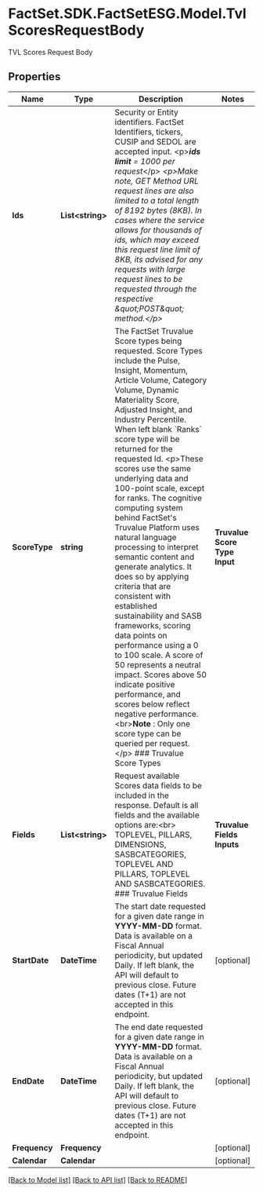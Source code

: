 # FactSet.SDK.FactSetESG.Model.TvlScoresRequestBody
TVL Scores Request Body

## Properties

Name | Type | Description | Notes
------------ | ------------- | ------------- | -------------
**Ids** | **List&lt;string&gt;** | Security or Entity identifiers. FactSet Identifiers, tickers, CUSIP and SEDOL are accepted input. &lt;p&gt;***ids limit** &#x3D;  1000 per request*&lt;/p&gt; *&lt;p&gt;Make note, GET Method URL request lines are also limited to a total length of 8192 bytes (8KB). In cases where the service allows for thousands of ids, which may exceed this request line limit of 8KB, its advised for any requests with large request lines to be requested through the respective \&quot;POST\&quot; method.&lt;/p&gt;*  | 
**ScoreType** | **string** | The FactSet Truvalue Score types being requested. Score Types include the Pulse, Insight, Momentum, Article Volume, Category Volume, Dynamic Materiality Score, Adjusted Insight, and Industry Percentile. When left blank &#x60;Ranks&#x60; score type will be returned for the requested Id. &lt;p&gt;These scores use the same underlying data and 100-point scale, except for ranks. The cognitive computing system behind FactSet&#39;s Truvalue Platform uses natural language processing to interpret semantic content and generate analytics. It does so by applying criteria that are consistent with established sustainability and SASB frameworks, scoring data points on performance using a 0 to 100 scale. A score of 50 represents a neutral impact. Scores above 50 indicate positive performance, and scores below reflect negative performance. &lt;br&gt;**Note** : Only one score type can be queried per request.&lt;/p&gt; ### Truvalue Score Types  |**Truvalue Score Type Input**|**Description**| |- --|- --| |**PULSE**|*Pulse Score* is a measure of near-term performance changes that highlights opportunities and controversies, enabling real-time monitoring of companies.| |**PULSE_PCTL**|*Pulse Percentile* offers context on company Pulse Scores relative to peers in the same SICS Industry.| |**INSIGHT**|*Insight Score* a measure of a company’s longer-term ESG track record.| |**INSIGHT_PCTL**|*Insight Percentile* offers context on company Insight Scores relative to peers in the same SICS Industry **(NOT VALID for TOPLEVEL(i.e., &#x60;ALLCATEGORIES&#x60; and &#x60;MATERIALITY&#x60; fields)).**| |**MOMENTUM**|*Momentum Score* measures the trend of a company&#39;s Insight score, over a trailing twelve month period.| |**DYN_MATERIALITY**|*Dynamic Materiality Score*, shows the percentage value of data flow by category compared with the total data flow for the organization **(NOT VALID for TOPLEVEL(i.e., &#x60;ALLCATEGORIES&#x60; and &#x60;MATERIALITY&#x60; fields)).**| |**ARTVOL_DAY**|*Article Volume Score* measures the information flow or number of articles about a company on daily basis.| |**CATVOL_DAY**|*Category Volume Score* returns the total number of times any of the 26 categories received on a daily basis.| |**ARTVOL_TTM**|*Article Volume Score* measures the information flow or number of articles about a company over the past 12 months.| |**CATVOL_TTM**|*Category Volume Score* returns the total number of times any of the 26 categories received a score over a trailing twelve-month (TTM) period of time.| |**ARTVOL_TOT**|*The Article Volume Score* for all 26 SASB Categories, measures the information flow or number of articles for a company throughout the entire history.| |**CATVOL_TOT**|*The Category Volume Score* for all 26 SASB Categories, measures the information flow or number of category tags for a company throughout the entire history.| |**RANKS**|Indicates if a company is a Leader, Above Average, Average, Below Average, or a Laggard; directly mapping from Industry Percentiles (request IND_PCTL in scores endpoints). &lt;p&gt;&lt;br&gt; **ADJ_INSIGHT** *Adjusted Insight* scores which measure a company&#39;s SASB performance, generating scores for lower volume and zero-volume firms by blending company scores with industry medians.  **(ONLY VALID for TOPLEVEL(i.e.,&#x60;ALLCATEGORIES&#x60; and &#x60;MATERIALITY&#x60; categories)).** &lt;p&gt; **Adjusted Insight Score &#x3D; (# of articles / 5) x Company Insight Score + ((5 - # of articles) / 5) x Industry (or Sector) Median Insight Score  .&lt;p&gt; &lt;br&gt; **IND_PCTL** *Industry Percentiles* to gauge  Adjusted Insight scores relative to peers and easy to  decipher fields ranking companies from Laggards to Leaders.  **(ONLY VALID for TOPLEVEL(i.e.,&#x60;ALLCATEGORIES&#x60; and &#x60;MATERIALITY&#x60; categories)).** &lt;p&gt; Mapping of Ranks to Industry Percentile Ranges is as follows -                      Rank           | Industry Percentile Range                      - -- -- -- -- -- -- - | - -- -- -- -- -- -- -- -- -- -- -- --                      Leader         | 90 - 100                                       Above Average  | 70 - 89.9                                      Average        | 30 - 69.9                                      Below Average  | 10 - 29.9                                      Laggard        | 0 - 9.9    | [optional] [default to "RANKS"]
**Fields** | **List&lt;string&gt;** | Request available Scores data fields to be included in the response.  Default is all fields and the available options are:&lt;br&gt; TOPLEVEL, PILLARS, DIMENSIONS, SASBCATEGORIES, TOPLEVEL AND PILLARS, TOPLEVEL AND SASBCATEGORIES.   ### Truvalue Fields |**Truvalue Fields Inputs**|**Description**| |- --|- --| |**TOPLEVEL**| This category represents a comprehensive overview of a company&#39;s Truvalue Score by integrating two key perspectives: ALLCATEGORIES and MATERIALITY.| ||**ALLCATEGORIES**  represents a company&#39;s overall Truvalue Score for the specific &#39;scoreType&#39;. This value is equal to the cumulative average of all 26 SASB categories for the specific &#39;scoreType&#39;. **Note** that category is not available for the Dynamic Materiality &#39;scoreType&#39;. ||**MATERIALITY**  represents a composite score of all &#39;material&#39; SASB categories for the given entity.| |**PILLARS**| Pillars are high-level categorizations of **Environmental, Social, and Governance** factors used to organize and group the 26 SASB categories. The three main pillars are Environmental, Social, and Governance. Each pillar encompasses several SASB categories that are thematically related. Pillars provide a broad framework for understanding and assessing a company&#39;s SASB performance and risks across these three fundamental areas.| |**DIMENSIONS**|Dimensions offer a more nuanced classification system for the 26 SASB categories, breaking them down into five distinct areas: **Environment, Business Model and Innovation, Human Capital, Leadership and Governance, and Social Capital**. This framework provides a more detailed and comprehensive view of a company&#39;s sustainability related activities, allowing for a more granular analysis of performance and risk across these five key dimensions of business operations and impact.| |**SASBCATEGORIES**| The Sustainability Accounting Standards Board (SASB) has developed a comprehensive set of 26 sustainability-related business topics, often referred to as general sustainability issues. These categories are integral to SASB&#39;s Materiality Map, which identifies the Environmental, Social, and Governance (ESG) issues most likely to be material for companies across different industries. The categories span crucial areas such as Greenhouse Gas Emissions, Air Quality, Energy Management, Water and Waste Management, Ecological Impacts, Human Rights, Labor Practices, Product Safety, Data Security, Business Ethics, and Systemic Risk Management, among others. Each category is crafted to capture specific sustainability risks and opportunities that may impact a company&#39;s financial condition, operating performance, or risk profile. By providing a standardized framework and leveraging the Materiality Map, SASB facilitates more effective communication between companies and investors regarding the sustainability matters most pertinent to financial performance. |  | [optional] 
**StartDate** | **DateTime** | The start date requested for a given date range in **YYYY-MM-DD** format. Data is available on a Fiscal Annual periodicity, but updated Daily. If left blank, the API will default to previous close. Future dates (T+1) are not accepted in this endpoint.  | [optional] 
**EndDate** | **DateTime** | The end date requested for a given date range in **YYYY-MM-DD** format. Data is available on a Fiscal Annual periodicity, but updated Daily. If left blank, the API will default to previous close. Future dates (T+1) are not accepted in this endpoint.  | [optional] 
**Frequency** | **Frequency** |  | [optional] 
**Calendar** | **Calendar** |  | [optional] 

[[Back to Model list]](../README.md#documentation-for-models) [[Back to API list]](../README.md#documentation-for-api-endpoints) [[Back to README]](../README.md)

